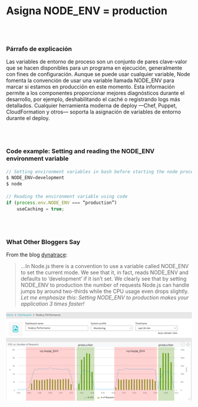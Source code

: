 # Asigna NODE_ENV = production

<br/><br/>

### Párrafo de explicación

Las variables de entorno de proceso son un conjunto de pares clave-valor que se hacen disponibles para un programa en ejecución, generalmente con fines de configuración. Aunque se puede usar cualquier variable, Node fomenta la convención de usar una variable llamada NODE_ENV para marcar si estamos en producción en este momento. Esta información permite a los componentes proporcionar mejores diagnósticos durante el desarrollo, por ejemplo, deshabilitando el caché o registrando logs más detallados. Cualquier herramienta moderna de deploy —Chef, Puppet, CloudFormation y otros— soporta la asignación de variables de entorno durante el deploy.

<br/><br/>

### Code example: Setting and reading the NODE_ENV environment variable

```javascript
// Setting environment variables in bash before starting the node process
$ NODE_ENV=development
$ node

// Reading the environment variable using code
if (process.env.NODE_ENV === “production”)
    useCaching = true;
```

<br/><br/>

### What Other Bloggers Say

From the blog [dynatrace](https://www.dynatrace.com/blog/the-drastic-effects-of-omitting-node_env-in-your-express-js-applications/):
> ...In Node.js there is a convention to use a variable called NODE_ENV to set the current mode. We see that it, in fact, reads NODE_ENV and defaults to ‘development’ if it isn’t set. We clearly see that by setting NODE_ENV to production the number of requests Node.js can handle jumps by around two-thirds while the CPU usage even drops slightly. *Let me emphasize this: Setting NODE_ENV to production makes your application 3 times faster!*

![NODE_ENV=production](/assets/images/setnodeenv1.png "NODE_ENV=production")

<br/><br/>
